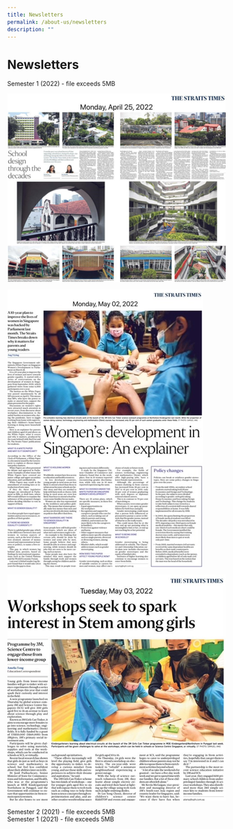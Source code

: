```yaml
---
title: Newsletters
permalink: /about-us/newsletters
description: ""
---
```


# **Newsletters**

Semester 1 (2022) - file exceeds 5MB

![](/images/25%20April%202022%20School%20Design.jpg)

![](/images/2%20May%202022%20Women%20in%20STEM.jpg)

![](/images/3%20May%202022%203M%20STEM%20workshop.jpg)

Semester 2 (2021) - file exceeds 5MB   
Semester 1 (2021) - file exceeds 5MB